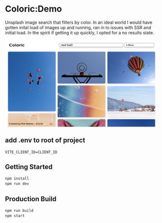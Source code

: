 Coloric:Demo
==================================

Unsplash image search that filters by color. In an ideal world I would have gotten inital load of images up and running, ran in to issues with SSR and initial load.  In the spirit if getting it up quickly, I opted for a no results state.

![Example Search](/images/example.png)

## add .env to root of project
```
VITE_CLIENT_ID=CLIENT_ID
```

## Getting Started

```bash
npm install
npm run dev
```

## Production Build
```bash
npm run build
npm start
```

